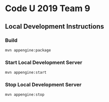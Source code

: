 # Code U 2019 Team 9

## Local Development Instructions

### Build

```
mvn appengine:package
```

### Start Local Development Server

```
mvn appengine:start
```

### Stop Local Development Server

```
mvn appengine:stop
```
